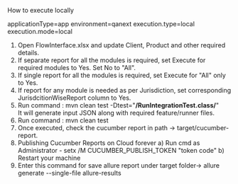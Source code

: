How to execute locally

applicationType=app
environment=qanext
execution.type=local
execution.mode=local

1. Open FlowInterface.xlsx and update Client, Product and other required details.
2. If separate report for all the modules is required, set Execute for required modules to Yes. Set No to "All".
3. If single report for all the modules is required, set Execute for "All" only to Yes.
4. If report for any module is needed as per Jurisdiction, set corresponding JurisdcitionWiseReport column to Yes.
5. Run command : mvn clean test -Dtest="**/RunIntegrationTest.class/**"  
   It will generate input JSON along with required feature/runner files.
6. Run command : mvn clean test
7. Once executed, check the cucumber report in path -> target/cucumber-report.
8. Publishing Cucumber Reports on Cloud forever
   a) Run cmd as Administrator -  setx /M CUCUMBER_PUBLISH_TOKEN "token code"
   b) Restart your machine
9. Enter this command for save allure report under target folder-> allure generate --single-file allure-results
